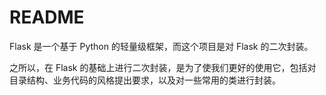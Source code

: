 # README

Flask 是一个基于 Python 的轻量级框架，而这个项目是对 Flask 的二次封装。

之所以，在 Flask 的基础上进行二次封装，是为了使我们更好的使用它，包括对目录结构、业务代码的风格提出要求，以及对一些常用的类进行封装。
